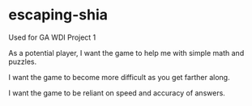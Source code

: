 # escaping-shia
Used for GA WDI Project 1

As a potential player, I want the game to help me with simple math and puzzles.

I want the game to become more difficult as you get farther along.

I want the game to be reliant on speed and accuracy of answers.
